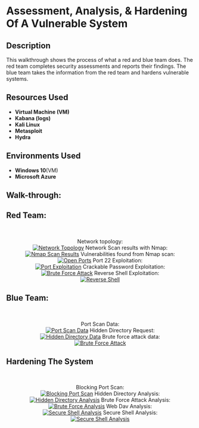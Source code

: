 <h1>Assessment, Analysis, & Hardening Of A Vulnerable System</h1>

<h2>Description</h2>
This walkthrough shows the process of what a red and blue team does. The red team completes security assessments and reports their findings. The blue team takes the information from the red team and hardens vulnerable systems.
<br />


<h2>Resources Used</h2>

- <b>Virtual Machine (VM)</b> 
- <b>Kabana (logs)</b>
- <b>Kali Linux</b>
- <b>Metasploit</b>
- <b>Hydra</b>

<h2>Environments Used </h2>

- <b>Windows 10</b>(VM)
- <b>Microsoft Azure</b> 

<h2>Walk-through:</h2>
<h2>Red Team:</h2>
<br>
<p align="center">
Network topology:<br/>
<a href="https://imgur.com/bScCZjs"><img src="https://i.imgur.com/bScCZjs.png" title="Network Topology" /></a>
Network Scan results with Nmap:<br/>
<a href="https://imgur.com/p0rSoa1"><img src="https://i.imgur.com/p0rSoa1.png" title="Nmap Scan Results" /></a>
Vulnerabilities found from Nmap scan:<br/>
<a href="https://imgur.com/ky4Th0o"><img src="https://i.imgur.com/ky4Th0o.png" title="Open Ports" /></a>
Port 22 Exploitation:<br/>
<a href="https://imgur.com/GsRZHt7"><img src="https://i.imgur.com/GsRZHt7.png" title="Port Exploitation" /></a>
Crackable Password Exploitation:<br/>
<a href="https://imgur.com/gCj9om9"><img src="https://i.imgur.com/gCj9om9.png" title="Brute Force Attack" /></a>
Reverse Shell Exploitation:<br/>
<a href="https://imgur.com/GGV2WfO"><img src="https://i.imgur.com/GGV2WfO.png" title="Reverse Shell" /></a>
<br>
<h2>Blue Team:</h2>
<br>
<p align="center">
Port Scan Data:<br/>
<a href="https://imgur.com/AW9wavU"><img src="https://i.imgur.com/AW9wavU.png" title="Port Scan Data" /></a>
Hidden Directory Request:<br/>
<a href="https://imgur.com/HdngbV9"><img src="https://i.imgur.com/HdngbV9.png" title="Hidden Directory Data" /></a>  
Brute force attack data:<br/>
<a href="https://imgur.com/8g2Z7Ne"><img src="https://i.imgur.com/8g2Z7Ne.png" title="Brute Force Attack" /></a>
<br>
<h2>Hardening The System</h2>
<br>
<p align="center">
Blocking Port Scan:<br/>
<a href="https://imgur.com/tTuBBDD"><img src="https://i.imgur.com/tTuBBDD.png" title="Blocking Port Scan" /></a>
Hidden Directory Analysis:<br/>
<a href="https://imgur.com/e9wrf9v"><img src="https://i.imgur.com/e9wrf9v.png" title="Hidden Directory Analysis" /></a>
Brute Force Attack Analysis:<br/>
<a href="https://imgur.com/3yJ0fuU"><img src="https://i.imgur.com/3yJ0fuU.png" title="Brute Force Analysis" /></a>
Web Dav Analysis:<br/>
<a href="https://imgur.com/ZVlKttz"><img src="https://i.imgur.com/ZVlKttz.png" title="Secure Shell Analysis" /></a>
Secure Shell Analysis:<br/>
<a href="https://imgur.com/mOyCf2z"><img src="https://i.imgur.com/mOyCf2z.png" title="Secure Shell Analysis" /></a>
